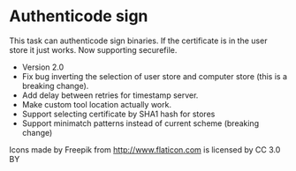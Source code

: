 # Authenticode sign

This task can authenticode sign binaries. If the certificate is in the user store it just works. Now supporting securefile.

*  Version 2.0
  * Fix bug inverting the selection of user store and computer store (this is a breaking change).
  * Add delay between retries for timestamp server.
  * Make custom tool location actually work.
  * Support selecting certificate by SHA1 hash for stores
  * Support minimatch patterns instead of current scheme (breaking change)


Icons made by Freepik from http://www.flaticon.com is licensed by CC 3.0 BY